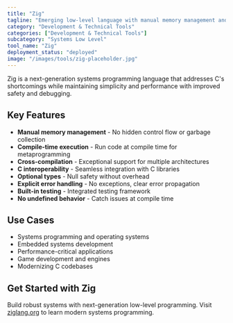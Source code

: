 ```yaml
---
title: "Zig"
tagline: "Emerging low-level language with manual memory management and cross-compilation capabilities"
category: "Development & Technical Tools"
categories: ["Development & Technical Tools"]
subcategory: "Systems Low Level"
tool_name: "Zig"
deployment_status: "deployed"
image: "/images/tools/zig-placeholder.jpg"
---
```

Zig is a next-generation systems programming language that addresses C's shortcomings while maintaining simplicity and performance with improved safety and debugging.

## Key Features

- **Manual memory management** - No hidden control flow or garbage collection
- **Compile-time execution** - Run code at compile time for metaprogramming
- **Cross-compilation** - Exceptional support for multiple architectures
- **C interoperability** - Seamless integration with C libraries
- **Optional types** - Null safety without overhead
- **Explicit error handling** - No exceptions, clear error propagation
- **Built-in testing** - Integrated testing framework
- **No undefined behavior** - Catch issues at compile time

## Use Cases

- Systems programming and operating systems
- Embedded systems development
- Performance-critical applications
- Game development and engines
- Modernizing C codebases

## Get Started with Zig

Build robust systems with next-generation low-level programming. Visit [ziglang.org](https://ziglang.org) to learn modern systems programming.